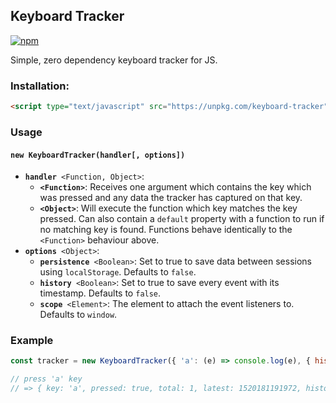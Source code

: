 ## Keyboard Tracker
[![npm](https://img.shields.io/npm/v/keyboard-tracker.svg)](https://www.npmjs.com/package/keyboard-tracker)

Simple, zero dependency keyboard tracker for JS.


### Installation:

``` html
<script type="text/javascript" src="https://unpkg.com/keyboard-tracker"></script>
```

### Usage

#### `new KeyboardTracker(handler[, options])`

 - **`handler`**` <Function, Object>`:
   - **`<Function>`**: Receives one argument which contains the key which was pressed and any data the tracker has captured on that key.
   - **`<Object>`**: Will execute the function which key matches the key pressed. Can also contain a `default` property with a function to run if no matching key is found. Functions behave identically to the `<Function>` behaviour above.
 - **`options`**` <Object>`:
   - **`persistence`**` <Boolean>`: Set to true to save data between sessions using `localStorage`. Defaults to `false`.
   - **`history`**` <Boolean>`: Set to true to save every event with its timestamp. Defaults to `false`.
   - **`scope`**` <Element>`: The element to attach the event listeners to. Defaults to `window`.
   
### Example

```js
const tracker = new KeyboardTracker({ 'a': (e) => console.log(e), { history: true })

// press 'a' key
// => { key: 'a', pressed: true, total: 1, latest: 1520181191972, history: [{ state: 'down', timestamp: 1520181191972 }] }
```
